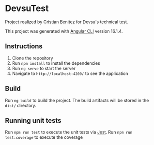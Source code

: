 # DevsuTest
Project realized by Cristian Benitez for Devsu's technical test.

This project was generated with [Angular CLI](https://github.com/angular/angular-cli) version 16.1.4.

## Instructions

1. Clone the repository
2. Run `npm install` to install the dependencies
3. Run `ng serve` to start the server
4. Navigate to `http://localhost:4200/` to see the application

## Build

Run `ng build` to build the project. The build artifacts will be stored in the `dist/` directory.

## Running unit tests

Run `npm run test` to execute the unit tests via [Jest](https://jestjs.io).
Run `npm run test:coverage` to execute the coverage
